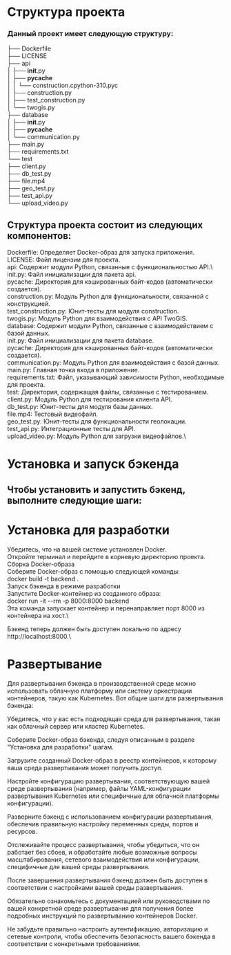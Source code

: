 # Структура проекта
### Данный проект имеет следующую структуру:

├── Dockerfile\
├── LICENSE\
├── api\
│   ├── __init__.py\
│   ├── __pycache__\
│   │   └── construction.cpython-310.pyc\
│   ├── construction.py\
│   ├── test_construction.py\
│   └── twogis.py\
├── database\
│   ├── __init__.py\
│   ├── __pycache__\
│   └── communication.py\
├── main.py\
├── requirements.txt\
└── test\
    ├── client.py\
    ├── db_test.py\
    ├── file.mp4\
    ├── geo_test.py\
    ├── test_api.py\
    └── upload_video.py
    
## Структура проекта состоит из следующих компонентов:

Dockerfile: Определяет Docker-образ для запуска приложения.\
LICENSE: Файл лицензии для проекта.\
api: Содержит модули Python, связанные с функциональностью API.\ 
init.py: Файл инициализации для пакета api.\
pycache: Директория для кэшированных байт-кодов (автоматически создается).\
construction.py: Модуль Python для функциональности, связанной с конструкцией.\
test_construction.py: Юнит-тесты для модуля construction.\
twogis.py: Модуль Python для взаимодействия с API TwoGIS.\
database: Содержит модули Python, связанные с взаимодействием с базой данных.\
init.py: Файл инициализации для пакета database.\
pycache: Директория для кэшированных байт-кодов (автоматически создается).\
communication.py: Модуль Python для взаимодействия с базой данных.\
main.py: Главная точка входа в приложение.\
requirements.txt: Файл, указывающий зависимости Python, необходимые для проекта.\
test: Директория, содержащая файлы, связанные с тестированием.\
client.py: Модуль Python для тестирования клиента API.\
db_test.py: Юнит-тесты для модуля базы данных.\
file.mp4: Тестовый видеофайл.\
geo_test.py: Юнит-тесты для функциональности геолокации.\
test_api.py: Интеграционные тесты для API.\
upload_video.py: Модуль Python для загрузки видеофайлов.\

# Установка и запуск бэкенда

## Чтобы установить и запустить бэкенд, выполните следующие шаги:

# Установка для разработки
Убедитесь, что на вашей системе установлен Docker.\
Откройте терминал и перейдите в корневую директорию проекта.\
Сборка Docker-образа\
Соберите Docker-образ с помощью следующей команды:\
docker build -t backend . \
Запуск бэкенда в режиме разработки \
Запустите Docker-контейнер из созданного образа: \
docker run -it --rm -p 8000:8000 backend\
Эта команда запускает контейнер и перенаправляет порт 8000 из контейнера на хост.\

Бэкенд теперь должен быть доступен локально по адресу http://localhost:8000.\

# Развертывание
Для развертывания бэкенда в производственной среде можно использовать облачную платформу или систему оркестрации контейнеров, такую как Kubernetes. Вот общие шаги для развертывания бэкенда:

Убедитесь, что у вас есть подходящая среда для развертывания, такая как облачный сервер или кластер Kubernetes.

Соберите Docker-образ бэкенда, следуя описанным в разделе "Установка для разработки" шагам.

Загрузите созданный Docker-образ в реестр контейнеров, к которому ваша среда развертывания может получить доступ.

Настройте конфигурацию развертывания, соответствующую вашей среде развертывания (например, файлы YAML-конфигурации развертывания Kubernetes или специфичные для облачной платформы конфигурации).

Разверните бэкенд с использованием конфигурации развертывания, обеспечив правильную настройку переменных среды, портов и ресурсов.

Отслеживайте процесс развертывания, чтобы убедиться, что он работает без сбоев, и обработайте любые возможные вопросы масштабирования, сетевого взаимодействия или конфигурации, специфичные для вашей среды развертывания.

После завершения развертывания бэкенд должен быть доступен в соответствии с настройками вашей среды развертывания.

Обязательно ознакомьтесь с документацией или руководствами по вашей конкретной среде развертывания для получения более подробных инструкций по развертыванию контейнеров Docker.

Не забудьте правильно настроить аутентификацию, авторизацию и сетевые контроли, чтобы обеспечить безопасность вашего бэкенда в соответствии с конкретными требованиями.




